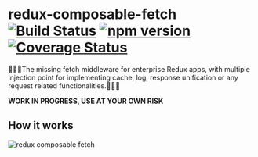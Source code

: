 # redux-composable-fetch [![Build Status](https://travis-ci.org/jasonslyvia/redux-composable-fetch.svg)](https://travis-ci.org/jasonslyvia/redux-composable-fetch) [![npm version](https://badge.fury.io/js/redux-composable-fetch.svg)](http://badge.fury.io/js/redux-composable-fetch) [![Coverage Status](https://coveralls.io/repos/github/jasonslyvia/redux-composable-fetch/badge.svg?branch=master)](https://coveralls.io/github/jasonslyvia/redux-composable-fetch?branch=master)

👏👏👏The missing fetch middleware for enterprise Redux apps, with multiple injection point for implementing cache, log, response unification or any request related functionalities.👏👏👏

**WORK IN PROGRESS, USE AT YOUR OWN RISK**

## How it works

![redux composable fetch](http://ww1.sinaimg.cn/mw690/831e9385gw1f4a3fqyg13j20bx0ioabu.jpg)
